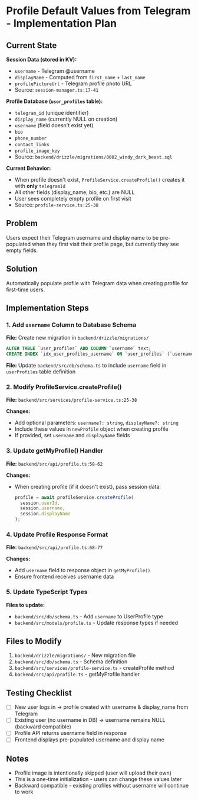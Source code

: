 # Profile Default Values from Telegram - Implementation Plan

## Current State

**Session Data (stored in KV):**
- `username` - Telegram @username
- `displayName` - Computed from `first_name` + `last_name`
- `profilePictureUrl` - Telegram profile photo URL
- Source: `session-manager.ts:17-41`

**Profile Database (`user_profiles` table):**
- `telegram_id` (unique identifier)
- `display_name` (currently NULL on creation)
- `username` (field doesn't exist yet)
- `bio`
- `phone_number`
- `contact_links`
- `profile_image_key`
- Source: `backend/drizzle/migrations/0002_windy_dark_beast.sql`

**Current Behavior:**
- When profile doesn't exist, `ProfileService.createProfile()` creates it with **only** `telegramId`
- All other fields (display_name, bio, etc.) are NULL
- User sees completely empty profile on first visit
- Source: `profile-service.ts:25-38`

## Problem

Users expect their Telegram username and display name to be pre-populated when they first visit their profile page, but currently they see empty fields.

## Solution

Automatically populate profile with Telegram data when creating profile for first-time users.

## Implementation Steps

### 1. Add `username` Column to Database Schema

**File:** Create new migration in `backend/drizzle/migrations/`

```sql
ALTER TABLE `user_profiles` ADD COLUMN `username` text;
CREATE INDEX `idx_user_profiles_username` ON `user_profiles` (`username`);
```

**File:** Update `backend/src/db/schema.ts` to include `username` field in `userProfiles` table definition

### 2. Modify ProfileService.createProfile()

**File:** `backend/src/services/profile-service.ts:25-38`

**Changes:**
- Add optional parameters: `username?: string`, `displayName?: string`
- Include these values in `newProfile` object when creating profile
- If provided, set `username` and `displayName` fields

### 3. Update getMyProfile() Handler

**File:** `backend/src/api/profile.ts:58-62`

**Changes:**
- When creating profile (if it doesn't exist), pass session data:
  ```typescript
  profile = await profileService.createProfile(
    session.userId,
    session.username,
    session.displayName
  );
  ```

### 4. Update Profile Response Format

**File:** `backend/src/api/profile.ts:68-77`

**Changes:**
- Add `username` field to response object in `getMyProfile()`
- Ensure frontend receives username data

### 5. Update TypeScript Types

**Files to update:**
- `backend/src/db/schema.ts` - Add `username` to UserProfile type
- `backend/src/models/profile.ts` - Update response types if needed

## Files to Modify

1. `backend/drizzle/migrations/` - New migration file
2. `backend/src/db/schema.ts` - Schema definition
3. `backend/src/services/profile-service.ts` - createProfile method
4. `backend/src/api/profile.ts` - getMyProfile handler

## Testing Checklist

- [ ] New user logs in → profile created with username & display_name from Telegram
- [ ] Existing user (no username in DB) → username remains NULL (backward compatible)
- [ ] Profile API returns username field in response
- [ ] Frontend displays pre-populated username and display name

## Notes

- Profile image is intentionally skipped (user will upload their own)
- This is a one-time initialization - users can change these values later
- Backward compatible - existing profiles without username will continue to work